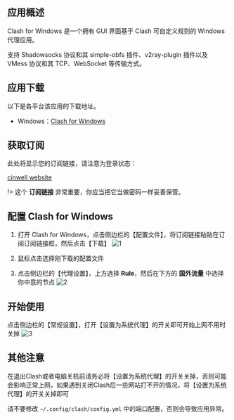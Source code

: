 ## 应用概述

Clash for Windows 是一个拥有 GUI 界面基于 Clash 可自定义规则的 Windows 代理应用。

支持 Shadowsocks 协议和其 simple-obfs 插件、v2ray-plugin 插件以及 VMess 协议和其 TCP、WebSocket 等传输方式。

## 应用下载

以下是各平台该应用的下载地址。

- Windows：[Clash for Windows](/ssr-download/ClashforWindows.zip)

## 获取订阅

此处将显示您的订阅链接，请注意为登录状态：

[cinwell website](/sublink?type=clash ':include :type=markdown')

!> 这个 **订阅链接** 非常重要，你应当把它当做密码一样妥善保管。

## 配置 Clash for Windows

1. 打开 Clash for Windows，点击侧边栏的【配置文件】，将订阅链接粘贴在订阅订阅链接框，然后点击【下载】
![1](https://i.loli.net/2020/12/19/fgC1Xz6nUctqIpO.png ':size=600')

2. 鼠标点击选择刚下载的配置文件

3. 点击侧边栏的【代理设置】，上方选择 **Rule**，然后在下方的 **国外流量** 中选择 你中意的节点
![2](https://i.loli.net/2020/12/19/dSxnWIByklDcpKT.png ':size=600')

## 开始使用

点击侧边栏的【常规设置】，打开【设置为系统代理】的开关即可开始上网不用时关掉
![3](https://i.loli.net/2020/12/19/LkiA5DI68X2uMUF.png ':size=600')

## 其他注意

在退出Clash或者电脑关机前请务必将【设置为系统代理】的开关关掉，否则可能会影响正常上网，如果遇到关闭Clash后一些网站打不开的情况，将【设置为系统代理】的开关关掉即可

请不要修改 `~/.config/clash/config.yml` 中的端口配置，否则会导致应用异常。

